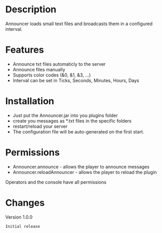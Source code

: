  Description
=============

Announcer loads small text files and broadcasts them in a configured interval.


 Features
=============

- Announce txt files automaticly to the server
- Announce files manually
- Supports color codes (&0, &1, &3, ...)
- Interval can be set in Ticks, Seconds, Minutes, Hours, Days


Installation
=============

- Just put the Announcer.jar into you plugins folder
- create you messages as *.txt files in the specific folders
- restart/reload your server
- The configuration file will be auto-generated on the first start.


 Permissions
=============

- Announcer.announce - allows the player to announce messages
- Announcer.reloadAnnouncer - allows the player to reload the plugin

Operators and the console have all permissions


 Changes
=============

Version 1.0.0

    Initial release